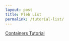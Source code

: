```yaml
---
layout: post
title: Pleb List
permalink: /tutorial-list/
---
```




[Containers Tutorial](/Containers-Basics.md)
<br>



